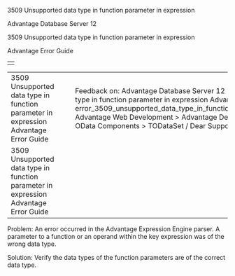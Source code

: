 3509 Unsupported data type in function parameter in expression




Advantage Database Server 12  

3509 Unsupported data type in function parameter in expression

Advantage Error Guide

|  |
| --- |
|  |

|  |  |  |  |  |
| --- | --- | --- | --- | --- |
| 3509 Unsupported data type in function parameter in expression  Advantage Error Guide |  |  | Feedback on: Advantage Database Server 12 - 3509 Unsupported data type in function parameter in expression Advantage Error Guide error\_3509\_unsupported\_data\_type\_in\_function\_parameter\_in\_expression Advantage Web Development > Advantage Delphi OData Client > Delphi OData Components > TODataSet / Dear Support Staff, |  |
| 3509 Unsupported data type in function parameter in expression  Advantage Error Guide |  |  |  |  |

Problem: An error occurred in the Advantage Expression Engine parser. A parameter to a function or an operand within the key expression was of the wrong data type.

Solution: Verify the data types of the function parameters are of the correct data type.